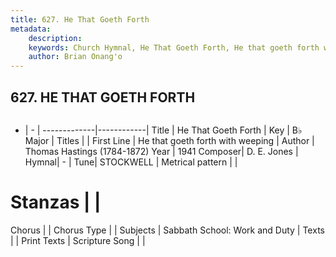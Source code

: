 ```yaml
---
title: 627. He That Goeth Forth
metadata:
    description: 
    keywords: Church Hymnal, He That Goeth Forth, He that goeth forth with weeping , 
    author: Brian Onang'o
---
```



## 627. HE THAT GOETH FORTH

```txt

```

- |   -  |
-------------|------------|
Title | He That Goeth Forth |
Key | B♭ Major |
Titles |  |
First Line | He that goeth forth with weeping  |
Author | Thomas Hastings (1784-1872)
Year | 1941
Composer| D. E. Jones |
Hymnal|  - |
Tune| STOCKWELL |
Metrical pattern | |
# Stanzas |  |
Chorus |  |
Chorus Type |  |
Subjects | Sabbath School: Work and Duty |
Texts |  |
Print Texts | 
Scripture Song |  |
  
